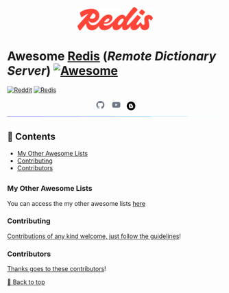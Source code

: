 <p align="center"><a href="https://www.imperva.com/learn/application-security/rootkit/">
  <img width="35%" src="https://github.com/cybersecurity-dev/cybersecurity-dev/blob/main/assets/Redis_logo.svg" /></a>
</p>

# Awesome [Redis](https://en.wikipedia.org/wiki/Redis) (_**Re**mote **Di**ctionary **S**erver_) [![Awesome](https://awesome.re/badge.svg)](https://awesome.re) 
[![Reddit](https://img.shields.io/badge/Reddit-FF4500?style=for-the-badge&logo=reddit&logoColor=white)](https://www.reddit.com/r/redis/)
[![Redis](https://img.shields.io/badge/Redis-%23DD0031.svg?style=for-the-badge&logo=redis&logoColor=white)](https://redis.io/)

<p align="center">
    <a href="https://github.com/cybersecurity-dev/"><img height="25" src="https://github.com/cybersecurity-dev/cybersecurity-dev/blob/main/assets/github.svg" alt="GitHub"></a>
    &nbsp;
    <a href="https://www.youtube.com/@CyberThreatDefence"><img height="25" src="https://github.com/cybersecurity-dev/cybersecurity-dev/blob/main/assets/youtube.svg" alt="YouTube"></a>
    &nbsp;
    <a href="https://cyberthreatdefence.com/my_awesome_lists"><img height="20" src="https://github.com/cybersecurity-dev/cybersecurity-dev/blob/main/assets/blog.svg" alt="My Awesome Lists"></a>
    <img src="https://github.com/cybersecurity-dev/cybersecurity-dev/blob/main/assets/bar.gif">
</p>

## 📖 Contents
- [My Other Awesome Lists](#my-other-awesome-lists)
- [Contributing](#contributing)
- [Contributors](#contributors)

##
### My Other Awesome Lists
You can access the my other awesome lists [here](https://cyberthreatdefence.com/my_awesome_lists)

### Contributing

[Contributions of any kind welcome, just follow the guidelines](contributing.md)!

### Contributors

[Thanks goes to these contributors](https://github.com/cybersecurity-dev/awesome-redis/graphs/contributors)!

[🔼 Back to top](#awesome-redis-)
